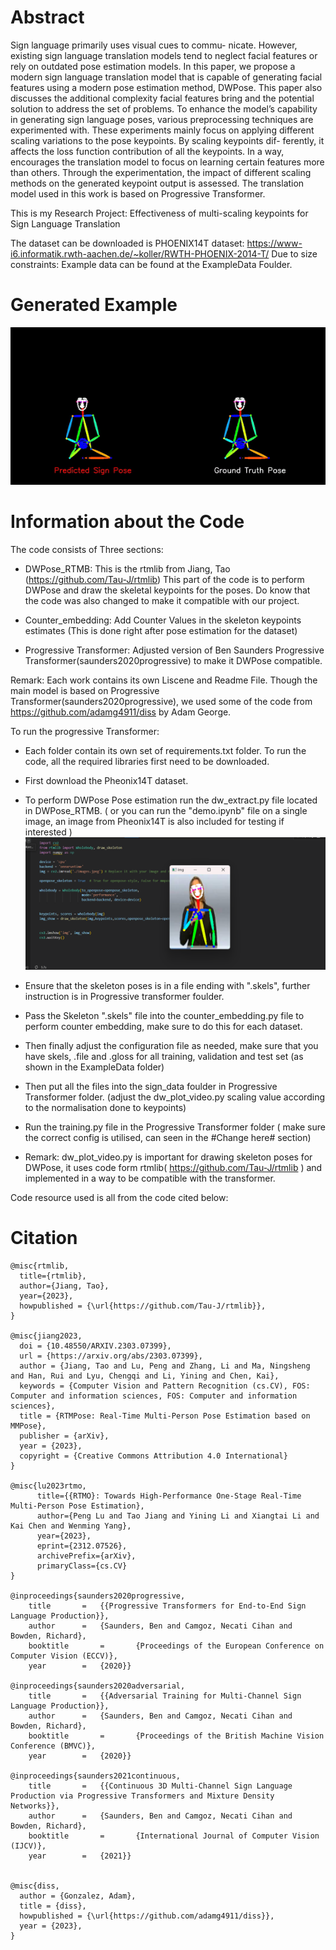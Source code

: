 # Abstract
Sign language primarily uses visual cues to commu-
nicate. However, existing sign language translation models tend
to neglect facial features or rely on outdated pose estimation
models. In this paper, we propose a modern sign language
translation model that is capable of generating facial features
using a modern pose estimation method, DWPose. This paper
also discusses the additional complexity facial features bring
and the potential solution to address the set of problems. To
enhance the model’s capability in generating sign language
poses, various preprocessing techniques are experimented with.
These experiments mainly focus on applying different scaling
variations to the pose keypoints. By scaling keypoints dif-
ferently, it affects the loss function contribution of all the
keypoints. In a way, encourages the translation model to focus
on learning certain features more than others. Through the
experimentation, the impact of different scaling methods on the
generated keypoint output is assessed. The translation model
used in this work is based on Progressive Transformer.



This is my Research Project: Effectiveness of multi-scaling keypoints for Sign Language Translation

The dataset can be downloaded is PHOENIX14T dataset: https://www-i6.informatik.rwth-aachen.de/~koller/RWTH-PHOENIX-2014-T/ 
Due to size constraints: Example data can be found at the ExampleData Foulder.




# Generated Example
![Gif](wetter_wie-aussehen_morgen_28_78.gif)



# Information about the Code
The code consists of Three sections:
- DWPose_RTMB: This is the rtmlib from Jiang, Tao (https://github.com/Tau-J/rtmlib) This part of the code is to perform DWPose and draw the skeletal keypoints for the poses. Do know that the code was also changed to make it compatible with our project.

- Counter_embedding: Add Counter Values in the skeleton keypoints estimates (This is done right after pose estimation for the dataset)

- Progressive Transformer: Adjusted version of Ben Saunders Progressive Transformer(saunders2020progressive) to make it DWPose compatible.

Remark: Each work contains its own Liscene and Readme File. Though the main model is based on Progressive Transformer(saunders2020progressive), we used some of the code from https://github.com/adamg4911/diss by Adam George.

To run the progressive Transformer: 
- Each folder contain its own set of requirements.txt folder. To run the code, all the required libraries first need to be downloaded.
- First download the Pheonix14T dataset. 
- To perform DWPose Pose estimation run the dw_extract.py file located in DWPose_RTMB. ( or you can run the "demo.ipynb" file on a single image, an image from Pheonix14T is also included for testing if interested )
![Alt Text](demo.png)
  
- Ensure that the skeleton poses is in a file ending with ".skels", further instruction is in Progressive transformer foulder.
- Pass the Skeleton ".skels" file into the counter_embedding.py file to perform counter embedding, make sure to do this for each dataset. 
- Then finally adjust the configuration file as needed, make sure that you have skels, .file and .gloss for all training, validation and test set (as shown in the ExampleData folder)
- Then put all the files into the sign_data foulder in Progressive Transformer folder. (adjust the dw_plot_video.py scaling value according to the normalisation done to keypoints)
- Run the training.py file in the Progressive Transformer folder ( make sure the correct config is utilised, can seen in the #Change here# section)


- Remark: dw_plot_video.py is important for drawing skeleton poses for DWPose, it uses code form rtmlib( https://github.com/Tau-J/rtmlib ) and implemented in a way to be compatible with the transformer.


Code resource used is all from the code cited below: 

# Citation        
    @misc{rtmlib,
      title={rtmlib},
      author={Jiang, Tao},
      year={2023},
      howpublished = {\url{https://github.com/Tau-J/rtmlib}},
    }
    
    @misc{jiang2023,
      doi = {10.48550/ARXIV.2303.07399},
      url = {https://arxiv.org/abs/2303.07399},
      author = {Jiang, Tao and Lu, Peng and Zhang, Li and Ma, Ningsheng and Han, Rui and Lyu, Chengqi and Li, Yining and Chen, Kai},
      keywords = {Computer Vision and Pattern Recognition (cs.CV), FOS: Computer and information sciences, FOS: Computer and information sciences},
      title = {RTMPose: Real-Time Multi-Person Pose Estimation based on MMPose},
      publisher = {arXiv},
      year = {2023},
      copyright = {Creative Commons Attribution 4.0 International}
    }
    
    @misc{lu2023rtmo,
          title={{RTMO}: Towards High-Performance One-Stage Real-Time Multi-Person Pose Estimation},
          author={Peng Lu and Tao Jiang and Yining Li and Xiangtai Li and Kai Chen and Wenming Yang},
          year={2023},
          eprint={2312.07526},
          archivePrefix={arXiv},
          primaryClass={cs.CV}
    }

    @inproceedings{saunders2020progressive,
    	title		=	{{Progressive Transformers for End-to-End Sign Language Production}},
    	author		=	{Saunders, Ben and Camgoz, Necati Cihan and Bowden, Richard},
    	booktitle   	=   	{Proceedings of the European Conference on Computer Vision (ECCV)},
    	year		=	{2020}}
    
    @inproceedings{saunders2020adversarial,
    	title		=	{{Adversarial Training for Multi-Channel Sign Language Production}},
    	author		=	{Saunders, Ben and Camgoz, Necati Cihan and Bowden, Richard},
    	booktitle   	=   	{Proceedings of the British Machine Vision Conference (BMVC)},
    	year		=	{2020}}
    
    @inproceedings{saunders2021continuous,
    	title		=	{{Continuous 3D Multi-Channel Sign Language Production via Progressive Transformers and Mixture Density Networks}},
    	author		=	{Saunders, Ben and Camgoz, Necati Cihan and Bowden, Richard},
    	booktitle   	=   	{International Journal of Computer Vision (IJCV)},
    	year		=	{2021}}


    @misc{diss,
      author = {Gonzalez, Adam},
      title = {diss},
      howpublished = {\url{https://github.com/adamg4911/diss}},
      year = {2023},
    }
